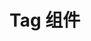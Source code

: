 # Tag 组件
<script setup>
  import demo from "./demo.vue"
  import preView from "@/components/preview/preview.vue"
</script>
<demo />
<pre-view compName="tag" vueFName="demo" />
